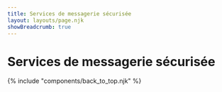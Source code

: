 ```yaml
---
title: Services de messagerie sécurisée
layout: layouts/page.njk
showBreadcrumb: true
---
```


# Services de messagerie sécurisée



 
{% include "components/back_to_top.njk" %}
